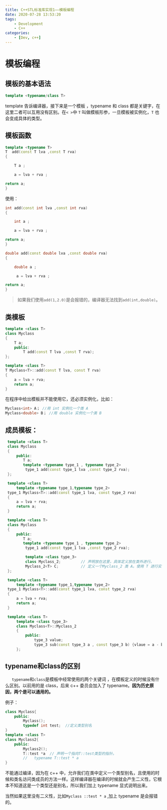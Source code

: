 ```yaml
---
title: C++STL标准库实现1——模板编程
date: 2020-07-28 13:53:20
tags:
    - Development
    - C++
categories:
    - [Dev, c++]
---
```




# 模板编程



## 模板的基本语法

```c++
template <typename/class T>
```

template 告诉编译器，接下来是一个模板 ，typename 和 class 都是关键字，在这里二者可以互用没有区别。在`< >`中 `T` 叫做模板形参，一旦模板被实例化，`T` 也会变成具体的类型。



## 模板函数

``` c++
template <typename T>
T  add(const T lva ,const T rva)
{

    T a ;

    a = lva + rva ;

return a;
}
```

使用：

``` c++
int add(const int lva ,const int rva)
{

    int a ;

    a = lva + rva ;

return a;
}
```

``` c++
double add(const double lva ,const double rva)
{

    double a ;

     a = lva + rva ;

return a;
}
```

>   如果我们使用`add(1,2.0)`是会报错的，编译器无法找到`add(int,double)`。



## 类模板

``` c++
template <class T>
class Myclass
{
    T a;
    public:
        T add(const T lva ,const T rva);
};

template <class T>
T Myclass<T>::add(const T lva, const T rva)
{
    a = lva + rva;
    return a;
}
```

在程序中给出模板并不能使用它，还必须实例化，比如：

``` c++
Myclass<int> A； //用 int 实例化一个类 A
Myclass<double> B； //用 double 实例化一个类 B
```



## 成员模板：

``` c++
 template <class T>
 class Myclass
 {
     public:
        T a;
        template <typename type_1 , typename type_2>
         type_1 add(const type_1 lva ,const type_2 rva);
 };

 template <class T>
     template <typename type_1,typename type_2>
 type_1 Myclass<T>::add(const type_1 lva, const type_2 rva)
 {
     a = lva + rva;
     return a;
 }
```

```c++
 template <class T>
 class Myclass
 {
     public:
        T a;
        template <typename type_1 , typename type_2>
         type_1 add(const type_1 lva ,const type_2 rva);

         template <class type_3>
         class Myclass_2;         // 声明放在这里，具体定义放在类外进行。
         Myclass_2<T> C;          // 定义一个Myclass_2 类 A。使用 T 进行实例化
 };

 template <class T>
     template <typename type_1,typename type_2>
 type_1 Myclass<T>::add(const type_1 lva, const type_2 rva)
 {
     a = lva + rva;
     return a;
 }

 template <class T>
     template <class type_3>
     class Myclass<T>::Myclass_2
     {
         public:
             type_3 value;
             type_3 sub(const type_3 a , const type_3 b) {vlaue = a - b;}
     };
```



## typename和class的区别

`	typename`和`class`是模板中经常使用的两个关键词 ，在模板定义的时候没有什么区别。以前用的是 class，后来 c++ 委员会加入了 typename。**因为历史原因，两个是可以通用的。**

例子：

``` c++
class Myclass{
    public:
        Myclass();
        typedef int test;  //定义类型别名
}
template <class T>
class Myclass2{
    public:
        Myclass2();
        T::test *a  // 声明一个指向T::test类型的指针。
        //   typename T::test * a
}
```

不能通过编译，因为在 c++ 中，允许我们在类中定义一个类型别名，且使用的时候和类名访问类成员的方法一样。这样编译器在编译的时候就会产生二义性，它根本不知道这是一个类型还是别名，所以我们加上 typename 显式说明出来。

当然如果这里没有二义性，比如`Myclass ::test * a` ,加上 typename 是会报错的。